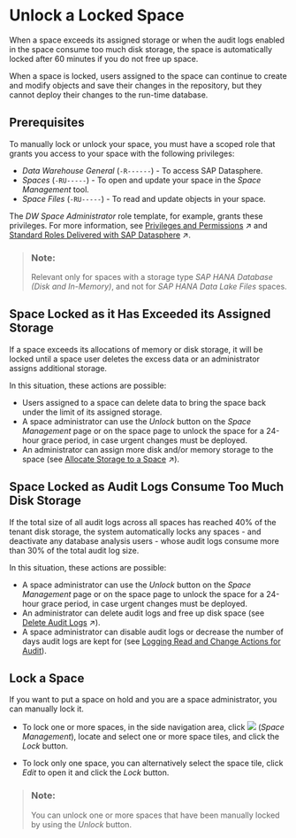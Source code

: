 <!-- loioc05b6a6d06db427dbdd3041d61fd5840 -->

# Unlock a Locked Space

When a space exceeds its assigned storage or when the audit logs enabled in the space consume too much disk storage, the space is automatically locked after 60 minutes if you do not free up space.

When a space is locked, users assigned to the space can continue to create and modify objects and save their changes in the repository, but they cannot deploy their changes to the run-time database.



<a name="loioc05b6a6d06db427dbdd3041d61fd5840__section_bhc_y2j_42c"/>

## Prerequisites

To manually lock or unlock your space, you must have a scoped role that grants you access to your space with the following privileges:

-   *Data Warehouse General* \(`-R------`\) - To access SAP Datasphere.
-   *Spaces* \(`-RU-----`\) - To open and update your space in the *Space Management* tool.
-   *Space Files* \(`-RU-----`\) - To read and update objects in your space.

The *DW Space Administrator* role template, for example, grants these privileges. For more information, see [Privileges and Permissions](https://help.sap.com/viewer/935116dd7c324355803d4b85809cec97/DEV_CURRENT/en-US/d7350c6823a14733a7a5727bad8371aa.html "A privilege represents a task or an area in SAP Datasphere and can be assigned to a specific role. The actions that can be performed in the area are determined by the permissions assigned to a privilege.") :arrow_upper_right: and [Standard Roles Delivered with SAP Datasphere](https://help.sap.com/viewer/935116dd7c324355803d4b85809cec97/DEV_CURRENT/en-US/a50a51d80d5746c9b805a2aacbb7e4ee.html "SAP Datasphere is delivered with several standard roles. A standard role includes a predefined set of privileges and permissions.") :arrow_upper_right:. 

> ### Note:  
> Relevant only for spaces with a storage type *SAP HANA Database \(Disk and In-Memory\)*, and not for *SAP HANA Data Lake Files* spaces.



<a name="loioc05b6a6d06db427dbdd3041d61fd5840__section_ywh_f13_w5b"/>

## Space Locked as it Has Exceeded its Assigned Storage

If a space exceeds its allocations of memory or disk storage, it will be locked until a space user deletes the excess data or an administrator assigns additional storage.

In this situation, these actions are possible:

-   Users assigned to a space can delete data to bring the space back under the limit of its assigned storage.
-   A space administrator can use the *Unlock* button on the *Space Management* page or on the space page to unlock the space for a 24-hour grace period, in case urgent changes must be deployed.
-   An administrator can assign more disk and/or memory storage to the space \(see [Allocate Storage to a Space](https://help.sap.com/viewer/935116dd7c324355803d4b85809cec97/DEV_CURRENT/en-US/f414c3d62bfe49b38e2cfdd7b4e7d786.html "Use the Space Storage properties to allocate disk and memory storage to the space and to choose whether it will have access to the SAP HANA data lake.") :arrow_upper_right:\).



<a name="loioc05b6a6d06db427dbdd3041d61fd5840__section_qw3_gc3_w5b"/>

## Space Locked as Audit Logs Consume Too Much Disk Storage

If the total size of all audit logs across all spaces has reached 40% of the tenant disk storage, the system automatically locks any spaces - and deactivate any database analysis users - whose audit logs consume more than 30% of the total audit log size.

In this situation, these actions are possible:

-   A space administrator can use the *Unlock* button on the *Space Management* page or on the space page to unlock the space for a 24-hour grace period, in case urgent changes must be deployed.
-   An administrator can delete audit logs and free up disk space \(see [Delete Audit Logs](https://help.sap.com/viewer/935116dd7c324355803d4b85809cec97/DEV_CURRENT/en-US/589fa4251db74fb7955eeee5d86fc25c.html "Delete audit logs and free up disk storage.") :arrow_upper_right:\).
-   A space administrator can disable audit logs or decrease the number of days audit logs are kept for \(see [Logging Read and Change Actions for Audit](logging-read-and-change-actions-for-audit-2665539.md)\).




<a name="loioc05b6a6d06db427dbdd3041d61fd5840__section_hvr_m23_w5b"/>

## Lock a Space

If you want to put a space on hold and you are a space administrator, you can manually lock it.

-   To lock one or more spaces, in the side navigation area, click ![](Integrating-Data-Via-Database-Users/Open-SQL-Schema/images/Space_Management_a868247.png) \(*Space Management*\), locate and select one or more space tiles, and click the *Lock* button.

-   To lock only one space, you can alternatively select the space tile, click *Edit* to open it and click the *Lock* button.


> ### Note:  
> You can unlock one or more spaces that have been manually locked by using the *Unlock* button.

